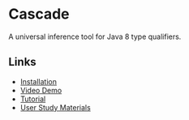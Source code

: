 # Cascade

A universal inference tool for Java 8 type qualifiers.

## Links

- [Installation](https://github.com/reprogrammer/cascade/wiki/Installation)
- [Video Demo](http://youtu.be/FOyGZNp5bAI)
- [Tutorial](https://github.com/reprogrammer/tqi-study/wiki/Cascade-Tutorial)
- [User Study Materials](https://github.com/reprogrammer/tqi-study)

